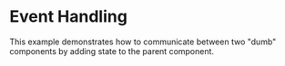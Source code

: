 # Event Handling

This example demonstrates how to communicate between two "dumb" components by adding state to the parent component.
